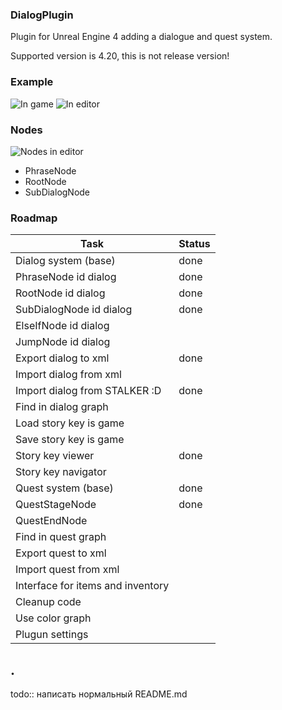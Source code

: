 ### DialogPlugin
Plugin for Unreal Engine 4 adding a dialogue and quest system.

Supported version is 4.20, this is not release version!

### Example

![In game](https://raw.githubusercontent.com/mrkriv/DialogPlugin/master/docs/images/ExamplePlay.png)
![In editor](https://raw.githubusercontent.com/mrkriv/DialogPlugin/master/docs/images/ExampleEditor.png)

### Nodes
![Nodes in editor](https://raw.githubusercontent.com/mrkriv/DialogPlugin/master/docs/images/Nodes.png)

 - PhraseNode
 - RootNode
 - SubDialogNode

### Roadmap


| Task  	                	| Status 
| --- 	                    	| ---	
| Dialog system (base) 			| done 
| PhraseNode id dialog  		| done 	
| RootNode id dialog  			| done 	
| SubDialogNode id dialog  		| done 	
| ElseIfNode id dialog  		| 		
| JumpNode id dialog  			| 		
| Export dialog to xml  		| done	
| Import dialog from xml  		| 		
| Import dialog from STALKER :D	| done 	
| Find in dialog graph  		| 
| Load story key is game  		| 
| Save story key is game  		| 
| Story key viewer  			| done 	
| Story key navigator  			|
| Quest system (base) 			| done 	
| QuestStageNode 		    	| done
| QuestEndNode 		        	|   	
| Find in quest graph  	    	| 
| Export quest to xml  			| 		
| Import quest from xml  		| 		
| Interface for items and inventory | 
| Cleanup code  				|   	
| Use color graph  				| 		
| Plugun settings  				| 		

 
## .
todo:: написать нормальный README.md
